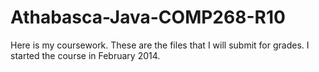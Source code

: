 Athabasca-Java-COMP268-R10
======================

Here is my coursework. These are the files that I will submit for grades. I started the course in February 2014.
